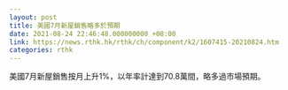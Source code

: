 ```yaml
---
layout: post
title: 美國7月新屋銷售略多於預期
date: 2021-08-24 22:46:48.000000000 +08:00
link: https://news.rthk.hk/rthk/ch/component/k2/1607415-20210824.htm
categories: rthk
---
```


美國7月新屋銷售按月上升1%，以年率計達到70.8萬間，略多過市場預期。
